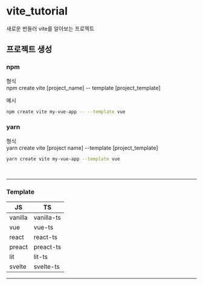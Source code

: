 # vite_tutorial

새로운 번들러 vite를 알아보는 프로젝트

## 프로젝트 생성
### npm
형식 <br/>
npm create vite [project_name] -- template [project_template] <br/>

예시
```bash
npm create vite my-vue-app -- --template vue
```

### yarn
형식 <br/>
yarn create vite [project name] --template [project_template]<br/>

```bash
yarn create vite my-vue-app --template vue
```

<br/>

---

### **Template**

| JS      | TS         |
| ------- | ---------- |
| vanilla | vanilla-ts |
| vue     | vue-ts     |
| react   | react-ts   |
| preact  | preact-ts  |
| lit     | lit-ts     |
| svelte  | svelte-ts  |

---
